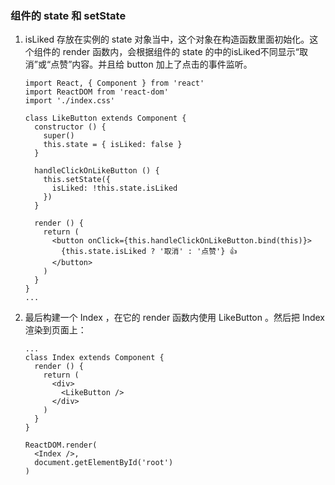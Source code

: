### 组件的 state 和 setState
1.  isLiked 存放在实例的 state 对象当中，这个对象在构造函数里面初始化。这个组件的 render 函数内，会根据组件的 state 的中的isLiked不同显示“取消”或“点赞”内容。并且给 button 加上了点击的事件监听。

    ```
    import React, { Component } from 'react'
    import ReactDOM from 'react-dom'
    import './index.css'
    
    class LikeButton extends Component {
      constructor () {
        super()
        this.state = { isLiked: false }
      }
    
      handleClickOnLikeButton () {
        this.setState({
          isLiked: !this.state.isLiked
        })
      }
    
      render () {
        return (
          <button onClick={this.handleClickOnLikeButton.bind(this)}>
            {this.state.isLiked ? '取消' : '点赞'} 👍
          </button>
        )
      }
    }
    ...
    ```
2. 最后构建一个 Index ，在它的 render 函数内使用 LikeButton 。然后把 Index 渲染到页面上：
    
    ```
    ...
    class Index extends Component {
      render () {
        return (
          <div>
            <LikeButton />
          </div>
        )
      }
    }
    
    ReactDOM.render(
      <Index />,
      document.getElementById('root')
    )
    ``` 


